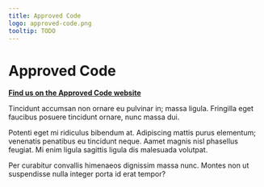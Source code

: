 ```yaml
---
title: Approved Code
logo: approved-code.png
tooltip: TODO
---
```


# Approved Code

[**Find us on the Approved Code website**](https://approvedcode.tradingstandards.uk)

Tincidunt accumsan non ornare eu pulvinar in; massa ligula. Fringilla eget faucibus posuere tincidunt ornare, nunc massa dui.

Potenti eget mi ridiculus bibendum at. Adipiscing mattis purus elementum; venenatis penatibus eu tincidunt neque. Aamet magnis nisl phasellus feugiat. Mi enim ligula sagittis ligula dis malesuada volutpat.

Per curabitur convallis himenaeos dignissim massa nunc. Montes non ut suspendisse nulla integer porta id erat tempor?
